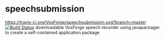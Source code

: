 # speechsubmission

https://travis-ci.org/VoxForge/speechsubmission.svg?branch=master
[![Build Status](https://travis-ci.org/VoxForge/speechsubmission.svg?branch=master)](https://travis-ci.org/VoxForge/speechsubmission)
downloadable VoxForge speech recorder using javapackager to create a self-contained 
application package
